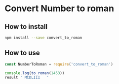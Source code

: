 # Convert Number to roman

## How to install
```sh
npm install --save convert_to_roman
```
## How to use
```javascript
const NumberToRoman = require('convert_to_roman')

console.log(to_roman(1453))
result ' MCDLIII   '
```
